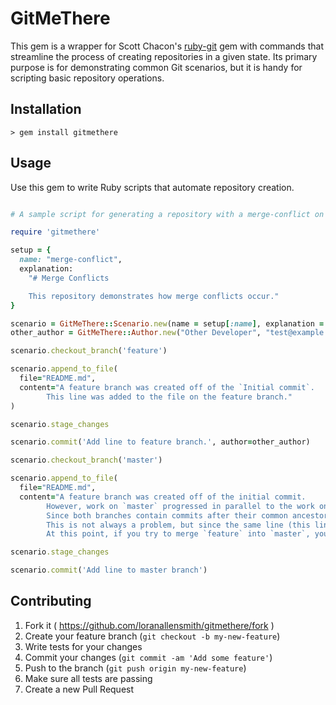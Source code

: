 # GitMeThere

This gem is a wrapper for Scott Chacon's [ruby-git](https://github.com/schacon/ruby-git) gem with commands that streamline the process of creating repositories in a given state.  Its primary purpose is for demonstrating common Git scenarios, but it is handy for scripting basic repository operations.

## Installation

```
> gem install gitmethere
```

## Usage

Use this gem to write Ruby scripts that automate repository creation.

```ruby

# A sample script for generating a repository with a merge-conflict on the horizon.

require 'gitmethere'

setup = {
  name: "merge-conflict",
  explanation:
    "# Merge Conflicts

    This repository demonstrates how merge conflicts occur."
}

scenario = GitMeThere::Scenario.new(name = setup[:name], explanation = setup[:explanation])
other_author = GitMeThere::Author.new("Other Developer", "test@example.com")

scenario.checkout_branch('feature')

scenario.append_to_file(
  file="README.md",
  content="A feature branch was created off of the `Initial commit`.
        This line was added to the file on the feature branch."
)

scenario.stage_changes

scenario.commit('Add line to feature branch.', author=other_author)

scenario.checkout_branch('master')

scenario.append_to_file(
  file="README.md",
  content="A feature branch was created off of the initial commit.
        However, work on `master` progressed in parallel to the work on `feature`.
        Since both branches contain commits after their common ancestor, the `master` and `feature` branches have now diverged.
        This is not always a problem, but since the same line (this line) was modified on both branches, Git does not know which version is the correct one.
        At this point, if you try to merge `feature` into `master`, you will encounter a merge conflict.")

scenario.stage_changes

scenario.commit('Add line to master branch')

```

## Contributing

1. Fork it ( https://github.com/loranallensmith/gitmethere/fork )
2. Create your feature branch (`git checkout -b my-new-feature`)
3. Write tests for your changes
4. Commit your changes (`git commit -am 'Add some feature'`)
5. Push to the branch (`git push origin my-new-feature`)
6. Make sure all tests are passing
7. Create a new Pull Request
